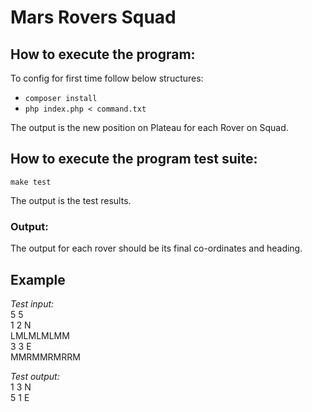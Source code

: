 # Mars Rovers Squad

## How to execute the program:

To config for first time follow below structures:
- `composer install`
- `php index.php < command.txt`

The output is the new position on Plateau for each Rover on Squad.

## How to execute the program test suite:
`make test`

The output is the test results.


### Output:
The output for each rover should be its final co-ordinates and heading.

##  Example
*Test input:*  
5 5  
1 2 N  
LMLMLMLMM  
3 3 E  
MMRMMRMRRM

*Test output:*  
1 3 N  
5 1 E  

